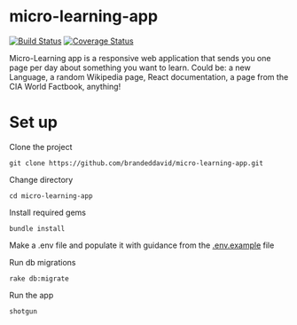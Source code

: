 # micro-learning-app
[![Build Status](https://travis-ci.org/brandeddavid/micro-learning-app.svg?branch=develop)](https://travis-ci.org/brandeddavid/micro-learning-app)
[![Coverage Status](https://coveralls.io/repos/github/brandeddavid/micro-learning-app/badge.svg)](https://coveralls.io/github/brandeddavid/micro-learning-app)


Micro-Learning app is a responsive web application that sends you one page per day about something you want to learn. Could be: a new Language, a random Wikipedia page, React documentation, a page from the CIA World Factbook, anything!

# Set up
Clone the project

`git clone https://github.com/brandeddavid/micro-learning-app.git`

Change directory

`cd micro-learning-app`

Install required gems

`bundle install`

Make a .env file and populate it with guidance from the [.env.example](https://github.com/brandeddavid/micro-learning-app/blob/develop/.env.example) file

Run db migrations

`rake db:migrate`

Run the app

`shotgun`
